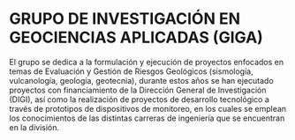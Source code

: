# GRUPO DE INVESTIGACIÓN EN GEOCIENCIAS APLICADAS (GIGA)
El grupo se dedica a la formulación y ejecución de proyectos enfocados en temas de Evaluación y Gestión de Riesgos Geológicos (sismología, vulcanología, geología, geotecnia), durante estos años se han ejecutado proyectos con financiamiento de la Dirección General de Investigación (DIGI), así como la realización de proyectos de desarrollo tecnológico a través de prototipos de dispositivos de monitoreo, en los cuales se emplean los conocimientos de las distintas carreras de ingeniería que se encuentran en la división.
